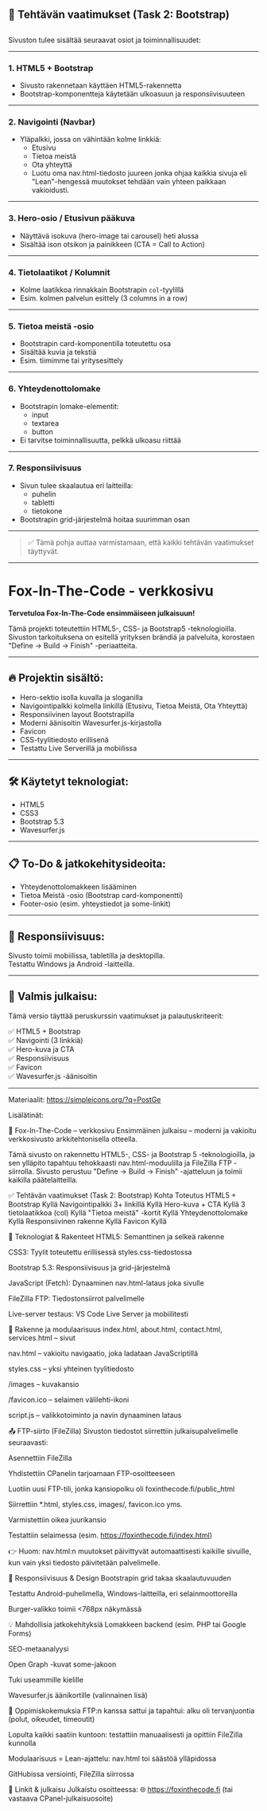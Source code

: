 ## 🔧 Tehtävän vaatimukset (Task 2: Bootstrap)
## 

Sivuston tulee sisältää seuraavat osiot ja toiminnallisuudet:

---

### 1. HTML5 + Bootstrap
- Sivusto rakennetaan käyttäen HTML5-rakennetta
- Bootstrap-komponentteja käytetään ulkoasuun ja responsiivisuuteen

---

### 2. Navigointi (Navbar)
- Yläpalkki, jossa on vähintään kolme linkkiä:
  - Etusivu
  - Tietoa meistä
  - Ota yhteyttä
  - Luotu oma nav.html-tiedosto juureen jonka ohjaa kaikkia sivuja eli "Lean"-hengessä muutokset tehdään vain yhteen paikkaan vakioidusti.

---

### 3. Hero-osio / Etusivun pääkuva
- Näyttävä isokuva (hero-image tai carousel) heti alussa
- Sisältää ison otsikon ja painikkeen (CTA = Call to Action)

---

### 4. Tietolaatikot / Kolumnit
- Kolme laatikkoa rinnakkain Bootstrapin `col`-tyylillä
- Esim. kolmen palvelun esittely (3 columns in a row)

---

### 5. Tietoa meistä -osio
- Bootstrapin card-komponentilla toteutettu osa
- Sisältää kuvia ja tekstiä
- Esim. tiimimme tai yritysesittely

---

### 6. Yhteydenottolomake
- Bootstrapin lomake-elementit:
  - input
  - textarea
  - button
- Ei tarvitse toiminnallisuutta, pelkkä ulkoasu riittää

---

### 7. Responsiivisuus
- Sivun tulee skaalautua eri laitteilla:
  - puhelin
  - tabletti
  - tietokone
- Bootstrapin grid-järjestelmä hoitaa suurimman osan

---

> ✅ Tämä pohja auttaa varmistamaan, että kaikki tehtävän vaatimukset täyttyvät.


-------------------------------------

# Fox-In-The-Code - verkkosivu

**Tervetuloa Fox-In-The-Code ensimmäiseen julkaisuun!**

Tämä projekti toteutettiin HTML5-, CSS- ja Bootstrap5 -teknologioilla.  
Sivuston tarkoituksena on esitellä yrityksen brändiä ja palveluita, korostaen "Define → Build → Finish" -periaatteita.

---

## 🔥 Projektin sisältö:

- Hero-sektio isolla kuvalla ja sloganilla
- Navigointipalkki kolmella linkillä (Etusivu, Tietoa Meistä, Ota Yhteyttä)
- Responsiivinen layout Bootstrapilla
- Moderni äänisoitin Wavesurfer.js-kirjastolla
- Favicon
- CSS-tyylitiedosto erillisenä
- Testattu Live Serverillä ja mobiilissa

---

## 🛠 Käytetyt teknologiat:

- HTML5
- CSS3
- Bootstrap 5.3
- Wavesurfer.js

---

## 📋 To-Do & jatkokehitysideoita:

- Yhteydenottolomakkeen lisääminen
- Tietoa Meistä -osio (Bootstrap card-komponentti)
- Footer-osio (esim. yhteystiedot ja some-linkit)

---

## 📱 Responsiivisuus:

Sivusto toimii mobiilissa, tabletilla ja desktopilla.  
Testattu Windows ja Android -laitteilla.

---

## 🎯 Valmis julkaisu:

Tämä versio täyttää peruskurssin vaatimukset ja palautuskriteerit:

✅ HTML5 + Bootstrap  
✅ Navigointi (3 linkkiä)  
✅ Hero-kuva ja CTA  
✅ Responsiivisuus  
✅ Favicon  
✅ Wavesurfer.js -äänisoitin  

---

Materiaalit: https://simpleicons.org/?q=PostGe


Lisälätinät: 

🚀 Fox-In-The-Code – verkkosivu
Ensimmäinen julkaisu – moderni ja vakioitu verkkosivusto arkkitehtonisella otteella.

Tämä sivusto on rakennettu HTML5-, CSS- ja Bootstrap 5 -teknologioilla, ja sen ylläpito tapahtuu tehokkaasti nav.html-moduulilla ja FileZilla FTP -siirrolla. Sivusto perustuu "Define → Build → Finish" -ajatteluun ja toimii kaikilla päätelaitteilla.

✅ Tehtävän vaatimukset (Task 2: Bootstrap)
Kohta	Toteutus
HTML5 + Bootstrap	Kyllä
Navigointipalkki 3+ linkillä	Kyllä
Hero-kuva + CTA	Kyllä
3 tietolaatikkoa (col)	Kyllä
"Tietoa meistä" -kortit	Kyllä
Yhteydenottolomake	Kyllä
Responsiivinen rakenne	Kyllä
Favicon	Kyllä

🔧 Teknologiat & Rakenteet
HTML5: Semanttinen ja selkeä rakenne

CSS3: Tyylit toteutettu erillisessä styles.css-tiedostossa

Bootstrap 5.3: Responsiivisuus ja grid-järjestelmä

JavaScript (Fetch): Dynaaminen nav.html-lataus joka sivulle

FileZilla FTP: Tiedostonsiirrot palvelimelle

Live-server testaus: VS Code Live Server ja mobiilitesti

📁 Rakenne ja modulaarisuus
index.html, about.html, contact.html, services.html – sivut

nav.html – vakioitu navigaatio, joka ladataan JavaScriptillä

styles.css – yksi yhteinen tyylitiedosto

/images – kuvakansio

/favicon.ico – selaimen välilehti-ikoni

script.js – valikkotoiminto ja navin dynaaminen lataus

📤 FTP-siirto (FileZilla)
Sivuston tiedostot siirrettiin julkaisupalvelimelle seuraavasti:

Asennettiin FileZilla

Yhdistettiin CPanelin tarjoamaan FTP-osoitteeseen

Luotiin uusi FTP-tili, jonka kansiopolku oli foxinthecode.fi/public_html

Siirrettiin *.html, styles.css, images/, favicon.ico yms.

Varmistettiin oikea juurikansio

Testattiin selaimessa (esim. https://foxinthecode.fi/index.html)

👉 Huom: nav.html:n muutokset päivittyvät automaattisesti kaikille sivuille, kun vain yksi tiedosto päivitetään palvelimelle.

📱 Responsiivisuus & Design
Bootstrapin grid takaa skaalautuvuuden

Testattu Android-puhelimella, Windows-laitteilla, eri selainmoottoreilla

Burger-valikko toimii <768px näkymässä

💡 Mahdollisia jatkokehityksiä
Lomakkeen backend (esim. PHP tai Google Forms)

SEO-metaanalyysi

Open Graph -kuvat some-jakoon

Tuki useammille kielille

Wavesurfer.js äänikortille (valinnainen lisä)

🧠 Oppimiskokemuksia
FTP:n kanssa sattui ja tapahtui: alku oli tervanjuontia (polut, oikeudet, timeoutit)

Lopulta kaikki saatiin kuntoon: testattiin manuaalisesti ja opittiin FileZilla kunnolla

Modulaarisuus = Lean-ajattelu: nav.html toi säästöä ylläpidossa

GitHubissa versiointi, FileZilla siirrossa

🔗 Linkit & julkaisu
Julkaistu osoitteessa:
🌐 https://foxinthecode.fi (tai vastaava CPanel-julkaisuosoite)


